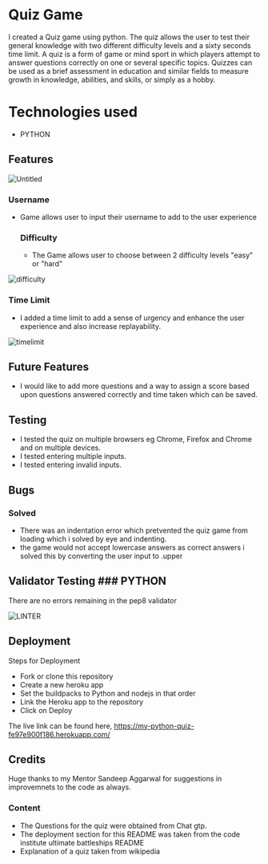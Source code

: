 # Quiz Game

I created a Quiz game using python. The quiz allows the user to test their general knowledge with two different difficulty levels and a sixty seconds time limit.
A quiz is a form of game or mind sport in which players attempt to answer questions correctly on one or several specific topics. Quizzes can be used as a brief assessment in education and similar fields to measure growth in knowledge, abilities, and skills, or simply as a hobby.

# Technologies used
* PYTHON

## Features 

![Untitled](https://github.com/AndrewNeo82/python-essentials-project/assets/90483176/0befae79-4069-449f-896c-545763322c74)

### Username

* Game allows user to input their username to add to the user experience

  ### Difficulty

  * The Game allows user to choose between 2 difficulty levels "easy" or "hard"
  
![difficulty](https://github.com/AndrewNeo82/python-essentials-project/assets/90483176/5dc2a444-21db-4264-a4a8-20d3c017a745)

    
### Time Limit

* I added a time limit to add a sense of urgency and enhance the user experience and also increase replayability.

 ![timelimit](https://github.com/AndrewNeo82/python-essentials-project/assets/90483176/9734969f-a71c-486d-802a-ed09315d5617)



 ## Future Features 

 * I would like to add more questions and a way to assign a score based upon questions answered correctly and time taken which can be saved.

## Testing

* I tested the quiz on multiple browsers eg Chrome, Firefox and Chrome and on multiple devices.
* I tested entering multiple inputs.
* I tested entering invalid inputs.


## Bugs

### Solved

* There was an indentation error which pretvented the quiz game from loading which i solved by eye and indenting.
* the game would not accept lowercase answers as correct answers i solved this by converting the user input to .upper


## Validator Testing ### PYTHON


There are no errors remaining in the pep8 validator 

![LINTER](https://github.com/AndrewNeo82/python-essentials-project/assets/90483176/50dcb6dc-2385-47ad-a823-a1b47103a129)


## Deployment

Steps for Deployment
* Fork or clone this repository
* Create a new heroku app
* Set the buildpacks to Python and nodejs in that order
* Link the Heroku app to the repository
* Click on Deploy


The live link can be found here, https://my-python-quiz-fe97e900f186.herokuapp.com/

## Credits   

Huge thanks to my Mentor Sandeep Aggarwal for suggestions in improvemnets to the code as always.

### Content
* The Questions for the quiz were obtained from Chat gtp.
* The deployment section for this README was taken from the code institute ultimate battleships README
* Explanation of a quiz taken from wikipedia


